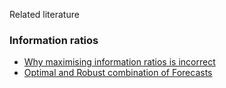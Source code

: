 Related literature


### Information ratios

* [Why maximising information ratios is incorrect](https://link.springer.com/content/pdf/10.1057/palgrave.dutr.1840021.pdf)
* [Optimal and Robust combination of Forecasts](https://www.researchgate.net/publication/340413140_Optimal_and_Robust_Combination_of_Forecasts_via_Constrained_Optimization_and_Shrinkage)
